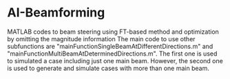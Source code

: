 # AI-Beamforming
MATLAB codes to beam steering using FT-based method and optimization by omitting the magnitude information
The main code to use other subfunctions are "mainFunctionSingleBeamAtDifferentDirections.m" and "mainFunctionMultiBeamAtDeterminedDirections.m".
The first one is used to simulated a case including just one main beam. However, the second one is used to generate and simulate cases with more than one main beam.
